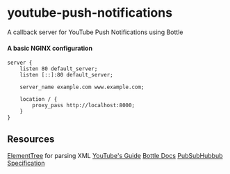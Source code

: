 # youtube-push-notifications
A callback server for YouTube Push Notifications using Bottle

#### A basic NGINX configuration
```nginx
server {
    listen 80 default_server;
    listen [::]:80 default_server;

    server_name example.com www.example.com;

    location / {
        proxy_pass http://localhost:8000;
    }
}
```

## Resources
[ElementTree](https://docs.python.org/3.6/library/xml.etree.elementtree.html) for parsing XML
[YouTube's Guide](https://developers.google.com/youtube/v3/guides/push_notifications)
[Bottle Docs](https://bottlepy.org/docs/dev/)
[PubSubHubbub Specification](https://pubsubhubbub.github.io/PubSubHubbub/pubsubhubbub-core-0.4.html)
